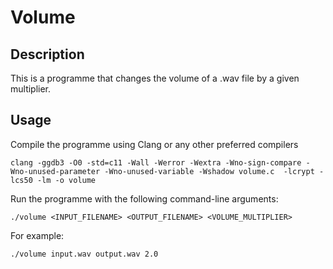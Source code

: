 # Volume

## Description

This is a programme that changes the volume of a .wav file by a given multiplier.

## Usage

Compile the programme using Clang or any other preferred compilers

```
clang -ggdb3 -O0 -std=c11 -Wall -Werror -Wextra -Wno-sign-compare -Wno-unused-parameter -Wno-unused-variable -Wshadow volume.c  -lcrypt -lcs50 -lm -o volume
```

Run the programme with the following command-line arguments:

```
./volume <INPUT_FILENAME> <OUTPUT_FILENAME> <VOLUME_MULTIPLIER>
```

For example:

```
./volume input.wav output.wav 2.0
```
